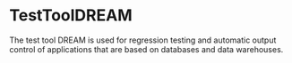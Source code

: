 TestToolDREAM
=============

The test tool DREAM is used for regression testing and automatic output control of applications that are based on databases and data warehouses.
